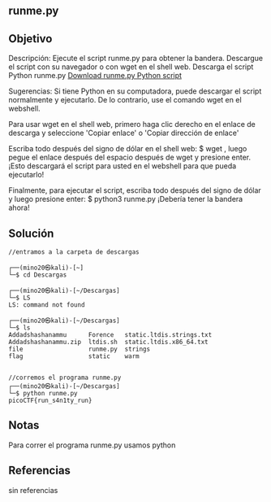 ## runme.py

## Objetivo 
Descripción:
Ejecute el script runme.py para obtener la bandera. Descargue el script con su navegador o con wget en el shell web.
Descarga el script Python runme.py
[Download runme.py Python script](https://artifacts.picoctf.net/c/86/runme.py)

Sugerencias:
Si tiene Python en su computadora, puede descargar el script normalmente y ejecutarlo. De lo contrario, use el comando wget en el webshell.

Para usar wget en el shell web, primero haga clic derecho en el enlace de descarga y seleccione 'Copiar enlace' o 'Copiar dirección de enlace'

Escriba todo después del signo de dólar en el shell web: $ wget , luego pegue el enlace después del espacio después de wget y presione enter. ¡Esto descargará el script para usted en el webshell para que pueda ejecutarlo!

Finalmente, para ejecutar el script, escriba todo después del signo de dólar y luego presione enter: $ python3 runme.py ¡Debería tener la bandera ahora!

## Solución 
``` shell
//entramos a la carpeta de descargas

┌──(mino20㉿kali)-[~]
└─$ cd Descargas
                                                                   
┌──(mino20㉿kali)-[~/Descargas]
└─$ LS
LS: command not found
                                                                   
┌──(mino20㉿kali)-[~/Descargas]
└─$ ls
Addadshashanammu      Forence   static.ltdis.strings.txt
Addadshashanammu.zip  ltdis.sh  static.ltdis.x86_64.txt
file                  runme.py  strings
flag                  static    warm
																

//corremos el programa runme.py
┌──(mino20㉿kali)-[~/Descargas]
└─$ python runme.py 
picoCTF{run_s4n1ty_run}
```

## Notas
Para correr el programa runme.py usamos python

## Referencias
sin referencias